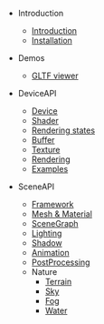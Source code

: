- Introduction

  - [Introduction](en/intro.md)
  - [Installation](en/installation.md)

- Demos

  - [GLTF viewer](en/gltf.md)

- DeviceAPI

  - [Device](en/device.md)
  - [Shader](en/shader.md)
  - [Rendering states](en/renderstate.md)
  - [Buffer](en/buffer.md)
  - [Texture](en/texture.md)
  - [Rendering](en/drawcall.md)
  - [Examples](en/devicesamples.md)

- SceneAPI

  - [Framework](en/scene-basic.md)
  - [Mesh & Material](en/mesh-material.md)
  - [SceneGraph](en/scene-graph.md)
  - [Lighting](en/lighting.md)
  - [Shadow](en/shadow.md)
  - [Animation](en/animation.md)
  - [PostProcessing](en/posteffect.md)
  - Nature
    - [Terrain](en/terrain.md)
    - [Sky](en/sky.md)
    - [Fog](en/fog.md)
    - [Water](en/water.md)

